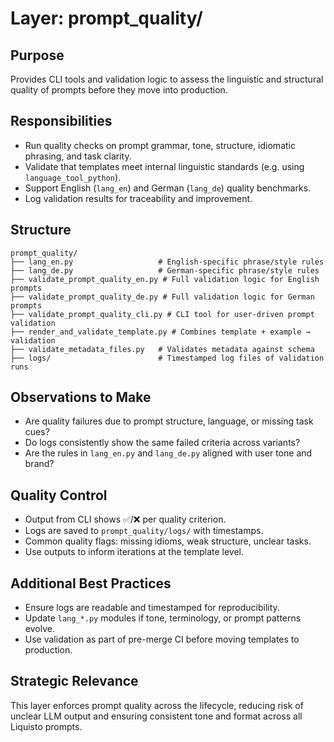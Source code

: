 # Layer: prompt_quality/

## Purpose
Provides CLI tools and validation logic to assess the linguistic and structural quality of prompts before they move into production.

## Responsibilities

- Run quality checks on prompt grammar, tone, structure, idiomatic phrasing, and task clarity.
- Validate that templates meet internal linguistic standards (e.g. using `language_tool_python`).
- Support English (`lang_en`) and German (`lang_de`) quality benchmarks.
- Log validation results for traceability and improvement.

## Structure

```
prompt_quality/
├── lang_en.py                   # English-specific phrase/style rules
├── lang_de.py                   # German-specific phrase/style rules
├── validate_prompt_quality_en.py # Full validation logic for English prompts
├── validate_prompt_quality_de.py # Full validation logic for German prompts
├── validate_prompt_quality_cli.py # CLI tool for user-driven prompt validation
├── render_and_validate_template.py # Combines template + example → validation
├── validate_metadata_files.py   # Validates metadata against schema
├── logs/                        # Timestamped log files of validation runs
```

## Observations to Make

- Are quality failures due to prompt structure, language, or missing task cues?
- Do logs consistently show the same failed criteria across variants?
- Are the rules in `lang_en.py` and `lang_de.py` aligned with user tone and brand?

## Quality Control

- Output from CLI shows ✅/❌ per quality criterion.
- Logs are saved to `prompt_quality/logs/` with timestamps.
- Common quality flags: missing idioms, weak structure, unclear tasks.
- Use outputs to inform iterations at the template level.

## Additional Best Practices

- Ensure logs are readable and timestamped for reproducibility.
- Update `lang_*.py` modules if tone, terminology, or prompt patterns evolve.
- Use validation as part of pre-merge CI before moving templates to production.

## Strategic Relevance

This layer enforces prompt quality across the lifecycle, reducing risk of unclear LLM output and ensuring consistent tone and format across all Liquisto prompts.

